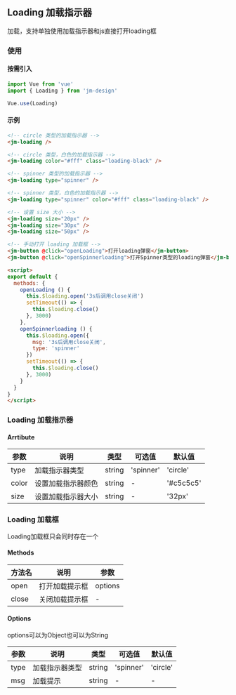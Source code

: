 ## Loading 加载指示器

加载，支持单独使用加载指示器和js直接打开loading框

### 使用

#### 按需引入

```javascript
import Vue from 'vue'
import { Loading } from 'jm-design'

Vue.use(Loading)
```

#### 示例

```html
<!-- circle 类型的加载指示器 -->
<jm-loading />

<!-- circle 类型，白色的加载指示器 -->
<jm-loading color="#fff" class="loading-black" />

<!-- spinner 类型的加载指示器 -->
<jm-loading type="spinner" />

<!-- spinner 类型，白色的加载指示器 -->
<jm-loading type="spinner" color="#fff" class="loading-black" />

<!-- 设置 size 大小 -->
<jm-loading size="20px" />
<jm-loading size="30px" />
<jm-loading size="50px" />

<!-- 手动打开 loading 加载框 -->
<jm-button @click="openLoading">打开loading弹窗</jm-button>
<jm-button @click="openSpinnerloading">打开Spinner类型的loading弹窗</jm-button>

<script>
export default {
  methods: {
    openLoading () {
      this.$loading.open('3s后调用close关闭')
      setTimeout(() => {
        this.$loading.close()
      }, 3000)
    },
    openSpinnerloading () {
      this.$loading.open({
        msg: '3s后调用close关闭',
        type: 'spinner'
      })
      setTimeout(() => {
        this.$loading.close()
      }, 3000)
    }
  }
}
</script>
```

### Loading 加载指示器

#### Arrtibute

| 参数      | 说明                                 | 类型      | 可选值       | 默认值   |
|---------- |------------------------------------ |---------- |------------- |-------- |
| type      |	加载指示器类型                        |	string    |	'spinner'   |	'circle'  |
| color	    | 设置加载指示器颜色                      |	string    |	-         |	'#c5c5c5' |
| size      | 设置加载指示器大小                      | string    | -          | '32px'   |

### Loading 加载框

Loading加载框只会同时存在一个

#### Methods

| 方法名     | 说明                                 | 参数     |
|---------- |------------------------------------ |--------- |
| open      | 打开加载提示框                         | options |
| close     | 关闭加载提示框                         | -       |

#### Options

options可以为Object也可以为String

| 参数      | 说明                                 | 类型      | 可选值       | 默认值   |
|---------- |------------------------------------ |---------- |------------- |-------- |
| type      |	加载指示器类型                        |	string    |	'spinner'   |	'circle'  |
| msg	      | 加载提示                             |	string    |	-         |	- |